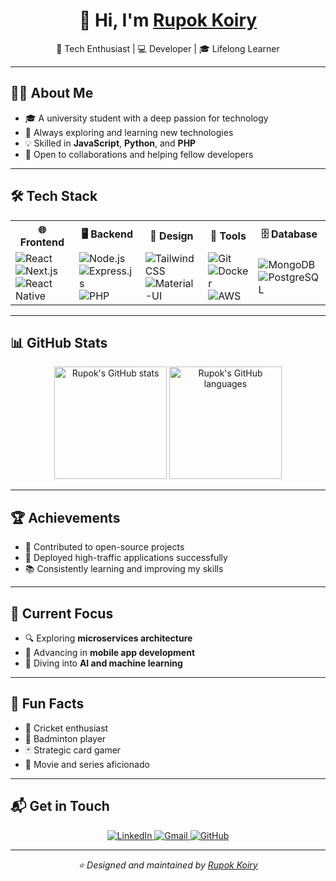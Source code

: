 <div align="center">
  <h1>👋 Hi, I'm <a href="https://github.com/Rupok-Koiry">Rupok Koiry</a></h1>
  <p>🚀 Tech Enthusiast | 💻 Developer | 🎓 Lifelong Learner</p>
</div>

---

## 🧑‍💻 About Me

- 🎓 A university student with a deep passion for technology
- 🌱 Always exploring and learning new technologies
- 💡 Skilled in **JavaScript**, **Python**, and **PHP**
- 🤝 Open to collaborations and helping fellow developers

---

## 🛠️ Tech Stack

<div align="center">
  <table>
    <tr>
      <th>🌐 Frontend</th>
      <th>🖥️ Backend</th>
      <th>🎨 Design</th>
      <th>🔧 Tools</th>
      <th>🗄️ Database</th>
    </tr>
    <tr>
      <td>
        <img src="https://img.shields.io/badge/-React-61DAFB?style=flat-square&logo=react&logoColor=black" alt="React" />
        <img src="https://img.shields.io/badge/-Next.js-000000?style=flat-square&logo=next.js&logoColor=white" alt="Next.js" />
        <img src="https://img.shields.io/badge/-React%20Native-61DAFB?style=flat-square&logo=react&logoColor=black" alt="React Native" />
      </td>
      <td>
        <img src="https://img.shields.io/badge/-Node.js-339933?style=flat-square&logo=node.js&logoColor=white" alt="Node.js" />
        <img src="https://img.shields.io/badge/-Express.js-000000?style=flat-square&logo=express&logoColor=white" alt="Express.js" />
        <img src="https://img.shields.io/badge/-PHP-777BB4?style=flat-square&logo=php&logoColor=white" alt="PHP" />
      </td>
      <td>
        <img src="https://img.shields.io/badge/-Tailwind%20CSS-38B2AC?style=flat-square&logo=tailwind-css&logoColor=white" alt="Tailwind CSS" />
        <img src="https://img.shields.io/badge/-Material--UI-0081CB?style=flat-square&logo=material-ui&logoColor=white" alt="Material-UI" />
      </td>
      <td>
        <img src="https://img.shields.io/badge/-Git-F05032?style=flat-square&logo=git&logoColor=white" alt="Git" />
        <img src="https://img.shields.io/badge/-Docker-2496ED?style=flat-square&logo=docker&logoColor=white" alt="Docker" />
        <img src="https://img.shields.io/badge/-AWS-232F3E?style=flat-square&logo=amazon-aws&logoColor=white" alt="AWS" />
      </td>
      <td>
        <img src="https://img.shields.io/badge/-MongoDB-47A248?style=flat-square&logo=mongodb&logoColor=white" alt="MongoDB" />
        <img src="https://img.shields.io/badge/-PostgreSQL-336791?style=flat-square&logo=postgresql&logoColor=white" alt="PostgreSQL" />
      </td>
    </tr>
  </table>
</div>

---

## 📊 GitHub Stats

<div align="center">
  <img src="https://github-readme-stats-eight-theta.vercel.app/api?username=Rupok-Koiry&show_icons=true&theme=tokyonight&include_all_commits=true&count_private=true" alt="Rupok's GitHub stats" height="180px" />
  <img src="https://github-readme-stats-eight-theta.vercel.app/api/top-langs/?username=Rupok-Koiry&layout=compact&langs_count=8&theme=tokyonight" alt="Rupok's GitHub languages" height="180px" />
</div>

---

## 🏆 Achievements

- 🏅 Contributed to open-source projects
- 🎉 Deployed high-traffic applications successfully
- 📚 Consistently learning and improving my skills

---

## 🎯 Current Focus

- 🔍 Exploring **microservices architecture**
- 📱 Advancing in **mobile app development**
- 🧠 Diving into **AI and machine learning**

---

## 🌟 Fun Facts

- 🏏 Cricket enthusiast
- 🏸 Badminton player
- 🃏 Strategic card gamer
- 🍿 Movie and series aficionado

---

## 📬 Get in Touch

<div align="center">
  <a href="https://www.linkedin.com/in/rupok-koiry" target="_blank">
    <img src="https://img.shields.io/badge/LinkedIn-0077B5?style=for-the-badge&logo=linkedin&logoColor=white" alt="LinkedIn"/>
  </a>
  <a href="mailto:koiry.rupok@gmail.com">
    <img src="https://img.shields.io/badge/Gmail-D14836?style=for-the-badge&logo=gmail&logoColor=white" alt="Gmail"/>
  </a>
  <a href="https://github.com/Rupok-Koiry" target="_blank">
    <img src="https://img.shields.io/badge/GitHub-100000?style=for-the-badge&logo=github&logoColor=white" alt="GitHub"/>
  </a>
</div>

---

<div align="center">
  <i>⭐️ Designed and maintained by <a href="https://github.com/Rupok-Koiry">Rupok Koiry</a></i>
</div>
